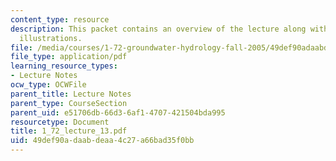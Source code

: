 ```yaml
---
content_type: resource
description: This packet contains an overview of the lecture along with diagrams and
  illustrations.
file: /media/courses/1-72-groundwater-hydrology-fall-2005/49def90adaabdeaa4c27a66bad35f0bb_1_72_lecture_13.pdf
file_type: application/pdf
learning_resource_types:
- Lecture Notes
ocw_type: OCWFile
parent_title: Lecture Notes
parent_type: CourseSection
parent_uid: e51706db-66d3-6af1-4707-421504bda995
resourcetype: Document
title: 1_72_lecture_13.pdf
uid: 49def90a-daab-deaa-4c27-a66bad35f0bb
---
```


